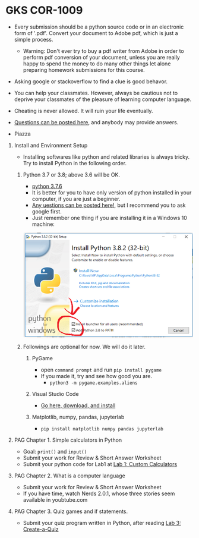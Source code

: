# GKS COR-1009

- Every submission should be a python source code or in an electronic form of '.pdf'. Convert your document to Adobe pdf, which is just a simple process.
    - Warning: Don't ever try to buy a pdf writer from Adobe in order to perform pdf conversion of your document, unless you are really happy to spend the money to do many other things let alone preparing homework submissions for this course.

- Asking google or stackoverflow to find a clue is good behavor. 
- You can help your classmates. However, always be cautious not to deprive your classmates of the pleasure of learning computer language.
- Cheating is never allowed. It will ruin your life eventually. 

- [Questions can be posted here](https://github.com/yongduek/cor1009/issues), and anybody may provide answers.
- Piazza

1. Install and Environment Setup
    - Installing softwares like python and related libraries is always tricky. Try to install Python in the following order.
    1. Python 3.7 or 3.8; above 3.6 will be OK.
        - [python 3.7.6](https://www.python.org/downloads/release/python-376/)
        - It is better for you to have only version of python installed in your computer, if you are just a beginner.
        - [Any uestions can be posted here!](https://github.com/yongduek/cor1009/issues), but I recommend you to ask google first.
        - Just remember one thing if you are installing it in a Windows 10 machine:
        
        ![Click BOTH of the buttons](https://github.com/yongduek/cor1009/blob/master/etc/python-install.png)

    1. Followings are optional for now. We will do it later.
        
        1. PyGame
            - open `command prompt` and run `pip install pygame`
            - If you made it, try and see how good you are.
                - `python3 -m pygame.examples.aliens`

        1. Visual Studio Code
            - [Go here, download, and install](https://code.visualstudio.com/)

        1. Matplotlib, numpy, pandas, jupyterlab
            - `pip install matplotlib numpy pandas jupyterlab`

2. PAG Chapter 1. Simple calculators in Python
    - Goal: `print()` and `input()`
    - Submit your work for Review & Short Answer Worksheet
    - Submit your python code for Lab1 at [Lab 1: Custom Calculators](http://programarcadegames.com/index.php?chapter=lab_calculator&lang=en)

3. PAG Chapter 2. What is a computer language
    - Submit your work for Review & Short Answer Worksheet
    - If you have time, watch Nerds 2.0.1, whose three stories seem available in youbtube.com
    
4. PAG Chapter 3. Quiz games and if statements.
    - Submit your quiz program written in Python, after reading [Lab 3: Create-a-Quiz](http://programarcadegames.com/index.php?chapter=lab_create_a_quiz&lang=en)
    
